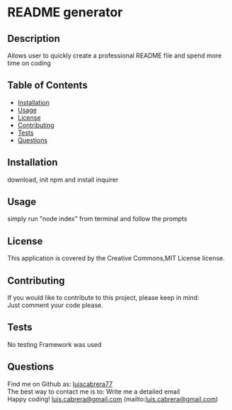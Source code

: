 

# README generator

## Description
Allows user to quickly create a professional README file and spend more time on coding

## Table of Contents
- [Installation](#installation)
- [Usage](#usage)
- [License](#license)
- [Contributing](#contributing)
- [Tests](#tests)
- [Questions](#questions)

## Installation
download, init npm and install inquirer

## Usage
simply run "node index" from terminal and follow the prompts

## License
This application is covered by the Creative Commons,MIT License license. 
<br />

## Contributing
If you would like to contribute to this project, please keep in mind:
<br />
Just comment your code please. 

## Tests
No testing Framework was used

## Questions
Find me on Github as: [luiscabrera77](https://github.com/luiscabrera77)
<br />
The best way to contact me is to: Write me a detailed email 
<br />
Happy coding!
luis.cabrera@gmail.com (mailto:luis.cabrera@gmail.com)
